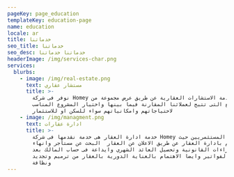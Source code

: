 ```yaml
---
pageKey: page_education
templateKey: education-page
name: education
locale: ar
title: خدماتنا
seo_title: خدماتنا
seo_desc: خدماتنا خدماتنا
headerImage: /img/services-char.png
services:
  blurbs:
    - image: /img/real-estate.png
      text: مستشار عقاري
      title: >-
        نوفر فى شركة Homey خدمة الاستشارات العقارية عن طريق عرض مجموعة من
        المشاريع التى تتيح لعملائنا المقارنة فيما بينها واختيار المشروع المناسب
        لاحتياجاتهم وامكانياتهم سواء للسكن او للاستثمار
    - image: /img/managment.png
      text: ادارة عقارات
      title: >-
        خدمة ادارة العقار هى خدمة نقدمها فى شركة Homey لعملائنا المستثمريين حيث
        نقوم بادارة العقار عن طريق الاعلان عن العقار  البحث عن مستأجر وانهاء
        كافة الاجراءات القانونية وتحصيل العائد الشهري وايداعة فى حساب المالك بعد
        دفع الفواتير وايضا الاهتمام بالعناية الدورية بالعقار من ترميم وتجديد
        ونظافة
---
```

